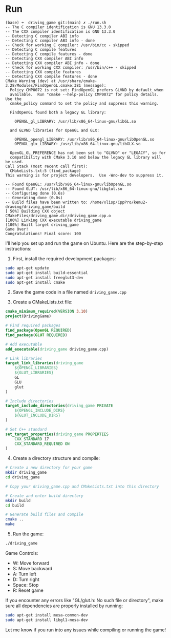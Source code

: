 # Run

```
(base) ➜  driving_game git:(main) ✗ ./run.sh 
-- The C compiler identification is GNU 13.3.0
-- The CXX compiler identification is GNU 13.3.0
-- Detecting C compiler ABI info
-- Detecting C compiler ABI info - done
-- Check for working C compiler: /usr/bin/cc - skipped
-- Detecting C compile features
-- Detecting C compile features - done
-- Detecting CXX compiler ABI info
-- Detecting CXX compiler ABI info - done
-- Check for working CXX compiler: /usr/bin/c++ - skipped
-- Detecting CXX compile features
-- Detecting CXX compile features - done
CMake Warning (dev) at /usr/share/cmake-3.28/Modules/FindOpenGL.cmake:381 (message):
  Policy CMP0072 is not set: FindOpenGL prefers GLVND by default when
  available.  Run "cmake --help-policy CMP0072" for policy details.  Use the
  cmake_policy command to set the policy and suppress this warning.

  FindOpenGL found both a legacy GL library:

    OPENGL_gl_LIBRARY: /usr/lib/x86_64-linux-gnu/libGL.so

  and GLVND libraries for OpenGL and GLX:

    OPENGL_opengl_LIBRARY: /usr/lib/x86_64-linux-gnu/libOpenGL.so
    OPENGL_glx_LIBRARY: /usr/lib/x86_64-linux-gnu/libGLX.so

  OpenGL_GL_PREFERENCE has not been set to "GLVND" or "LEGACY", so for
  compatibility with CMake 3.10 and below the legacy GL library will be used.
Call Stack (most recent call first):
  CMakeLists.txt:5 (find_package)
This warning is for project developers.  Use -Wno-dev to suppress it.

-- Found OpenGL: /usr/lib/x86_64-linux-gnu/libOpenGL.so   
-- Found GLUT: /usr/lib/x86_64-linux-gnu/libglut.so  
-- Configuring done (0.6s)
-- Generating done (0.0s)
-- Build files have been written to: /home/xlisp/CppPro/kemu2-drawing/driving_game/build
[ 50%] Building CXX object CMakeFiles/driving_game.dir/driving_game.cpp.o
[100%] Linking CXX executable driving_game
[100%] Built target driving_game
Game Over!
Congratulations! Final score: 100

```

I'll help you set up and run the game on Ubuntu. Here are the step-by-step instructions:

1. First, install the required development packages:
```bash
sudo apt-get update
sudo apt-get install build-essential
sudo apt-get install freeglut3-dev
sudo apt-get install cmake
```

2. Save the game code in a file named `driving_game.cpp`

3. Create a CMakeLists.txt file:



```cmake
cmake_minimum_required(VERSION 3.10)
project(DrivingGame)

# Find required packages
find_package(OpenGL REQUIRED)
find_package(GLUT REQUIRED)

# Add executable
add_executable(driving_game driving_game.cpp)

# Link libraries
target_link_libraries(driving_game
    ${OPENGL_LIBRARIES}
    ${GLUT_LIBRARIES}
    GL
    GLU
    glut
)

# Include directories
target_include_directories(driving_game PRIVATE
    ${OPENGL_INCLUDE_DIRS}
    ${GLUT_INCLUDE_DIRS}
)

# Set C++ standard
set_target_properties(driving_game PROPERTIES
    CXX_STANDARD 17
    CXX_STANDARD_REQUIRED ON
)

```

4. Create a directory structure and compile:
```bash
# Create a new directory for your game
mkdir driving_game
cd driving_game

# Copy your driving_game.cpp and CMakeLists.txt into this directory

# Create and enter build directory
mkdir build
cd build

# Generate build files and compile
cmake ..
make
```

5. Run the game:
```bash
./driving_game
```

Game Controls:
- W: Move forward
- S: Move backward
- A: Turn left
- D: Turn right
- Space: Stop
- R: Reset game

If you encounter any errors like "GL/glut.h: No such file or directory", make sure all dependencies are properly installed by running:
```bash
sudo apt-get install mesa-common-dev
sudo apt-get install libgl1-mesa-dev
```

Let me know if you run into any issues while compiling or running the game!

